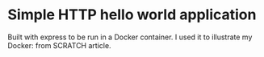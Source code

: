 # Simple HTTP hello world application
Built with express to be run in a Docker container. I used it to illustrate my Docker: from SCRATCH article.
